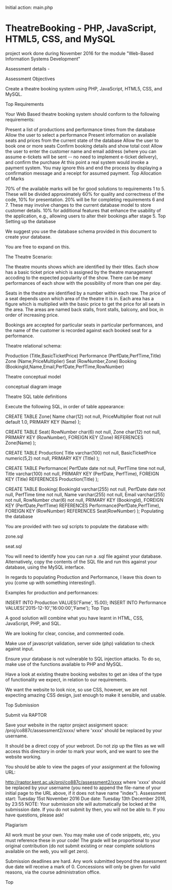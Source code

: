 Initial action:  main.php


# TheatreBooking - PHP, JavaScript, HTML5, CSS, and MySQL
project work done during November 2016 for the module "Web-Based Information Systems Development"


Assessment details - 

Assessment Objectives

Create a theatre booking system using PHP, JavaScript, HTML5, CSS, and MySQL.

Top
Requirements

Your Web Based theatre booking system should conform to the following requirements:

Present a list of productions and performance times from the database
Allow the user to select a performance
Present information on available seats and prices from the current state of the database
Allow the user to book one or more seats
Confirm booking details and show total cost
Allow the user to enter the customer name and email address (where you can assume e-tickets will be sent -- no need to implement e-ticket delivery), and confirm the purchase
At this point a real system would invoke a payment system. You may ignore this and end the process by displaying a confirmation message and a receipt for assumed payment.
Top
Allocation of Marks

70% of the available marks will be for good solutions to requirements 1 to 5. These will be divided approximately 60% for quality and correctness of the code, 10% for presentation.
20% will be for completing requirements 6 and 7. These may involve changes to the current database model to store customer details.
10% for additional features that enhance the usability of the application, e.g., allowing users to alter their bookings after stage 5.
Top
Setting up the database

We suggest you use the database schema provided in this document to create your database.

You are free to expand on this.

The Theatre Scenario:

The theatre mounts shows which are identified by their titles. Each show has a basic ticket price which is assigned by the theatre management accoding to the expected popularity of the show. There can be many performances of each show with the possibility of more than one per day.

Seats in the theatre are identified by a number within each row. The price of a seat depends upon which area of the theatre it is in. Each area has a figure which is multiplied with the basic price to get the price for all seats in the area. The areas are named back stalls, front stalls, balcony, and box, in order of increasing price.

Bookings are accepted for particular seats in particular performances, and the name of the customer is recorded against each booked seat for a performance.

Theatre relational schema:

Production (Title,BasicTicketPrice)
Performance (PerfDate,PerfTime,Title)
Zone (Name,PriceMultiplier)
Seat (RowNumber,Zone)
Booking (BookingId,Name,Email,PerfDate,PerfTime,RowNumber)

Theatre conceptual model

conceptual diagram image

Theatre SQL table definitions

Execute the following SQL, in order of table appearance:

CREATE TABLE Zone(
 Name char(12) not null,
 PriceMultiplier float not null default 1.0, 
 PRIMARY KEY (Name)
); 

CREATE TABLE Seat(
 RowNumber char(6) not null,
 Zone char(12) not null,
 PRIMARY KEY (RowNumber),
 FOREIGN KEY (Zone) REFERENCES Zone(Name)
);

CREATE TABLE Production(
 Title varchar(100) not null,
 BasicTicketPrice numeric(5,2) not null,
 PRIMARY KEY (Title)
);

CREATE TABLE Performance(
 PerfDate date not null,
 PerfTime time not null,
 Title varchar(100) not null,
 PRIMARY KEY (PerfDate, PerfTime),
 FOREIGN KEY (Title) REFERENCES Production(Title)
);

CREATE TABLE Booking(
 BookingId varchar(255) not null,
 PerfDate date not null,
 PerfTime time not null,
 Name varchar(255) not null,
 Email varchar(255) not null,
 RowNumber char(6) not null,
 PRIMARY KEY (BookingId),
 FOREIGN KEY (PerfDate,PerfTime) REFERENCES Performance(PerfDate,PerfTime),
 FOREIGN KEY (RowNumber) REFERENCES Seat(RowNumber)
);
Populating the database

You are provided with two sql scripts to populate the database with:

zone.sql

seat.sql

You will need to identify how you can run a .sql file against your database. Alternatively, copy the contents of the SQL file and run this against your database, using the MySQL interface.

In regards to populating Production and Performance, I leave this down to you (come up with something interesting!).

Examples for production and performances:

INSERT INTO Production VALUES('Fame', 15.00);
INSERT INTO Performance VALUES('2015-12-10','16:00:00','Fame');
Top
Tips

A good solution will combine what you have learnt in HTML, CSS, JavaScript, PHP, and SQL.

We are looking for clear, concise, and commented code.

Make use of javascript validation, server side (php) validation to check against input.

Ensure your database is not vulnerable to SQL injection attacks. To do so, make use of the functions available to PHP and MySQL.

Have a look at existing theatre booking websites to get an idea of the type of functionality we expect, in relation to our requirements.

We want the website to look nice, so use CSS, however, we are not expecting amazing CSS design, just enough to make it sensible, and usable.

Top
Submission

Submit via RAPTOR

Save your website in the raptor project assignment space: /proj/co887c/assessment2/xxxx/ where 'xxxx' should be replaced by your username.

It should be a direct copy of your webroot. Do not zip up the files as we will access this directory in order to mark your work, and we want to see the website working.

You should be able to view the pages of your assignment at the following URL:

http://raptor.kent.ac.uk/proj/co887c/assessment2/xxxx
where 'xxxx' should be replaced by your username (you need to append the file-name of your initial page to the URL above, if it does not have name "index").
Assessment start: Tuesday 15st November 2016
Due date: Tuesday 13th December 2016, by 23:55
NOTE: Your submission site will automatically be locked at the submission date. If you do not submit by then, you will not be able to.
If you have questions, please ask!

Plagiarism

All work must be your own. You may make use of code snippets, etc, you must reference these in your code! The grade will be proportional to your original contribution (do not submit existing or near complete solutions available on the web, you will get zero).

Submission deadlines are hard. Any work submitted beyond the assessment due date will receive a mark of 0. Concessions will only be given for valid reasons, via the course administration office.

Top
